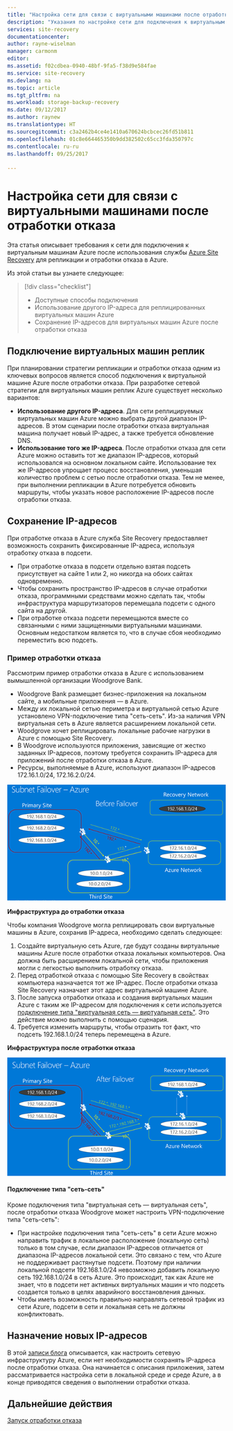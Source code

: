 ```yaml
---
title: "Настройка сети для связи с виртуальными машинами после отработки отказа в Azure с помощью Azure Site Recovery | Документы Майкрософт"
description: "Указания по настройке сети для подключения к виртуальным машинам Azure после отработки отказа из локальной среды с помощью Azure Site Recovery"
services: site-recovery
documentationcenter: 
author: rayne-wiselman
manager: carmonm
editor: 
ms.assetid: f02cdbea-0940-48bf-9fa5-f38d9e584fae
ms.service: site-recovery
ms.devlang: na
ms.topic: article
ms.tgt_pltfrm: na
ms.workload: storage-backup-recovery
ms.date: 09/12/2017
ms.author: raynew
ms.translationtype: HT
ms.sourcegitcommit: c3a2462b4ce4e1410a670624bcbcec26fd51b811
ms.openlocfilehash: 01c8e664465350b9dd382502c65cc3fda350797c
ms.contentlocale: ru-ru
ms.lasthandoff: 09/25/2017

---
```

# <a name="networking-for-vm-connectivity-after-failover"></a>Настройка сети для связи с виртуальными машинами после отработки отказа

Эта статья описывает требования к сети для подключения к виртуальным машинам Azure после использования службы [Azure Site Recovery](site-recovery-overview.md) для репликации и отработки отказа в Azure.

Из этой статьи вы узнаете следующее:

> [!div class="checklist"]
> * Доступные способы подключения
> * Использование другого IP-адреса для реплицированных виртуальных машин Azure
> * Сохранение IP-адресов для виртуальных машин Azure после отработки отказа

## <a name="connecting-to-replica-vms"></a>Подключение виртуальных машин реплик

При планировании стратегии репликации и отработки отказа одним из ключевых вопросов является способ подключения к виртуальной машине Azure после отработки отказа. При разработке сетевой стратегии для виртуальных машин реплик Azure существует несколько вариантов:

- **Использование другого IP-адреса**. Для сети реплицируемых виртуальных машин Azure можно выбрать другой диапазон IP-адресов. В этом сценарии после отработки отказа виртуальная машина получает новый IP-адрес, а также требуется обновление DNS.
- **Использование того же IP-адреса**. После отработки отказа для сети Azure можно оставить тот же диапазон IP-адресов, который использовался на основном локальном сайте. Использование тех же IP-адресов упрощает процесс восстановления, уменьшая количество проблем с сетью после отработки отказа. Тем не менее, при выполнении репликации в Azure потребуется обновить маршруты, чтобы указать новое расположение IP-адресов после отработки отказа. 

## <a name="retaining-ip-addresses"></a>Сохранение IP-адресов

При отработке отказа в Azure служба Site Recovery предоставляет возможность сохранить фиксированные IP-адреса, используя отработку отказа в подсети.

- При отработке отказа в подсети отдельно взятая подсеть присутствует на сайте 1 или 2, но никогда на обоих сайтах одновременно.
- Чтобы сохранить пространство IP-адресов в случае отработки отказа, программными средствами можно сделать так, чтобы инфраструктура маршрутизаторов перемещала подсети с одного сайта на другой.
- При отработке отказа подсети перемещаются вместе со связанными с ними защищенными виртуальными машинами. Основным недостатком является то, что в случае сбоя необходимо переместить всю подсеть.


### <a name="failover-example"></a>Пример отработки отказа

Рассмотрим пример отработки отказа в Azure с использованием вымышленной организации Woodgrove Bank.

- Woodgrove Bank размещает бизнес-приложения на локальном сайте, а мобильные приложения — в Azure.
- Между их локальной сетью периметра и виртуальной сетью Azure установлено VPN-подключение типа "сеть-сеть". Из-за наличия VPN виртуальная сеть в Azure является расширением локальной сети.
- Woodgrove хочет реплицировать локальные рабочие нагрузки в Azure с помощью Site Recovery.
 - В Woodgrove используются приложения, зависящие от жестко заданных IP-адресов, поэтому требуется сохранить IP-адреса для приложений после отработки отказа в Azure.
 - Ресурсы, выполняемые в Azure, используют диапазон IP-адресов 172.16.1.0/24, 172.16.2.0/24.

![Перед выполнением отработки отказа подсети](./media/site-recovery-network-design/network-design7.png)

**Инфраструктура до отработки отказа**


Чтобы компания Woodgrove могла реплицировать свои виртуальные машины в Azure, сохранив IP-адреса, необходимо сделать следующее:


1. Создайте виртуальную сеть Azure, где будут созданы виртуальные машины Azure после отработки отказа локальных компьютеров. Она должна быть расширением локальной сети, чтобы приложения могли с легкостью выполнить отработку отказа.
2. Перед отработкой отказа с помощью Site Recovery в свойствах компьютера назначается тот же IP-адрес. После отработки отказа Site Recovery назначает этот адрес виртуальной машине Azure.
3. После запуска отработки отказа и создания виртуальных машин Azure с таким же IP-адресом для подключения к сети используется [подключение типа "виртуальная сеть — виртуальная сеть"](../vpn-gateway/virtual-networks-configure-vnet-to-vnet-connection.md). Это действие можно выполнить с помощью сценария.
4. Требуется изменить маршруты, чтобы отразить тот факт, что подсеть 192.168.1.0/24 теперь перемещена в Azure.


**Инфраструктура после отработки отказа**

![После выполнения отработки отказа подсети](./media/site-recovery-network-design/network-design9.png)

#### <a name="site-to-site-connection"></a>Подключение типа "сеть-сеть"

Кроме подключения типа "виртуальная сеть — виртуальная сеть", после отработки отказа Woodgrove может настроить VPN-подключение типа "сеть-сеть":
- При настройке подключения типа "сеть-сеть" в сети Azure можно направить трафик в локальное расположение (локальную сеть) только в том случае, если диапазон IP-адресов отличается от диапазона IP-адресов локальной сети. Это связано с тем, что Azure не поддерживает растянутые подсети. Поэтому при наличии локальной подсети 192.168.1.0/24 невозможно добавить локальную сеть 192.168.1.0/24 в сеть Azure. Это происходит, так как Azure не знает, что в подсети нет активных виртуальных машин и что подсеть создается только в целях аварийного восстановления данных.
- Чтобы иметь возможность правильно направлять сетевой трафик из сети Azure, подсети в сети и локальная сеть не должны конфликтовать.




## <a name="assigning-new-ip-addresses"></a>Назначение новых IP-адресов

В этой [записи блога](http://azure.microsoft.com/blog/2014/09/04/networking-infrastructure-setup-for-microsoft-azure-as-a-disaster-recovery-site/) описывается, как настроить сетевую инфраструктуру Azure, если нет необходимости сохранять IP-адреса после отработки отказа. Она начинается с описания приложения, затем рассматривается настройка сети в локальной среде и среде Azure, а в конце приводятся сведения о выполнении отработки отказа. 

## <a name="next-steps"></a>Дальнейшие действия
[Запуск отработки отказа](site-recovery-failover.md)





